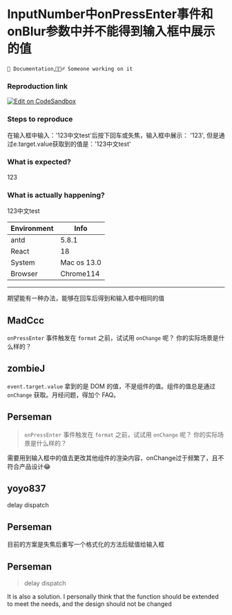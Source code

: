 # InputNumber中onPressEnter事件和onBlur参数中并不能得到输入框中展示的值

`📝 Documentation`,`👷🏻‍♂️ Someone working on it`

### Reproduction link

[![Edit on CodeSandbox](https://codesandbox.io/static/img/play-codesandbox.svg)](https://codesandbox.io/s/antd-reproduction-template-forked-xmr39m?file=/index.js)

### Steps to reproduce

在输入框中输入：'123中文test'后按下回车或失焦，输入框中展示： '123', 但是通过e.target.value获取到的值是：'123中文test'

### What is expected?

123

### What is actually happening?

123中文test

| Environment | Info        |
| ----------- | ----------- |
| antd        | 5.8.1       |
| React       | 18          |
| System      | Mac os 13.0 |
| Browser     | Chrome114   |

---

期望能有一种办法，能够在回车后得到和输入框中相同的值

<!-- generated by ant-design-issue-helper. DO NOT REMOVE -->

## MadCcc

`onPressEnter` 事件触发在 `format` 之前，试试用 `onChange` 呢？
你的实际场景是什么样的？

## zombieJ

`event.target.value` 拿到的是 DOM 的值，不是组件的值。组件的值总是通过 `onChange` 获取。月经问题，得加个 FAQ。

## Perseman

> `onPressEnter` 事件触发在 `format` 之前，试试用 `onChange` 呢？ 你的实际场景是什么样的？

需要用到输入框中的值去更改其他组件的渲染内容，onChange过于频繁了，且不符合产品设计😂

## yoyo837

delay dispatch

## Perseman

目前的方案是失焦后重写一个格式化的方法后赋值给输入框

## Perseman

> delay dispatch

It is also a solution.
I personally think that the function should be extended to meet the needs, and the design should not be changed
